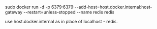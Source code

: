 sudo docker run -d -p 6379:6379 --add-host=host.docker.internal:host-gateway --restart=unless-stopped --name redis redis

use host.docker.internal as in place of localhost - redis.